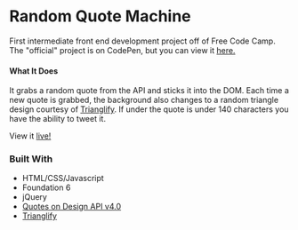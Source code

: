 # Random Quote Machine

First intermediate front end development project off of Free Code Camp. The "official" project is on CodePen, but you can view it [here.](https://samkessaram.github.io/random_quote_machine/)

#### What It Does
It grabs a random quote from the API and sticks it into the DOM. Each time a new quote is grabbed, the background also changes to a random triangle design courtesy of [Trianglify](https://github.com/qrohlf/Trianglify). If under the quote is under 140 characters you have the ability to tweet it.  

View it [live!](https://samkessaram.github.io/random_quote_machine/)

### Built With
* HTML/CSS/Javascript
* Foundation 6
* jQuery
* [Quotes on Design API v4.0](https://quotesondesign.com/api-v4-0/)
* [Trianglify](https://github.com/qrohlf/Trianglify)
